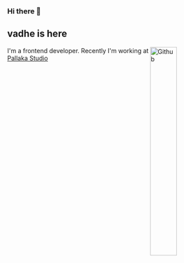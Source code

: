 ### Hi there 👋
## vadhe is here

<img width="35%" align="right" alt="Github" src="https://media.giphy.com/media/nGMnDqebzDcfm/giphy.gif" />

I'm a frontend developer.
Recently I'm working at <a href="https://home.pallakastudio.com/">Pallaka Studio </a>
